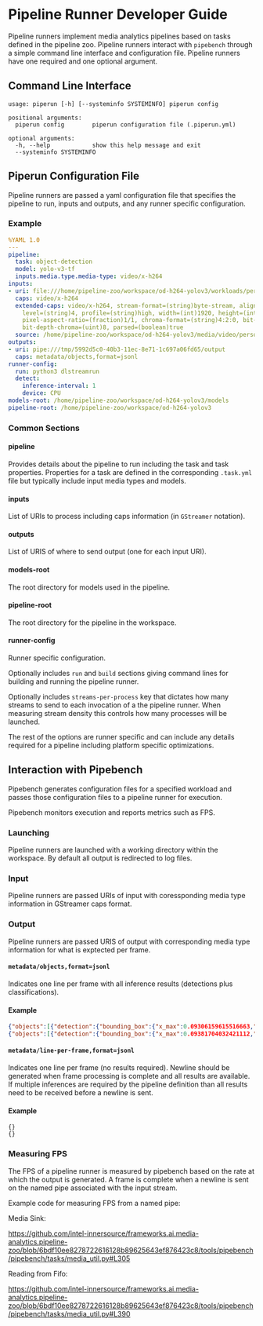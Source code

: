 # Pipeline Runner Developer Guide

Pipeline runners implement media analytics pipelines based on tasks
defined in the pipeline zoo. Pipeline runners interact with
`pipebench` through a simple command line interface and configuration
file. Pipeline runners have one required and one optional argument.

## Command Line Interface
```
usage: piperun [-h] [--systeminfo SYSTEMINFO] piperun config

positional arguments:
  piperun config        piperun configuration file (.piperun.yml)

optional arguments:
  -h, --help            show this help message and exit
  --systeminfo SYSTEMINFO
```

## Piperun Configuration File

Pipeline runners are passed a yaml configuration file that specifies the
pipeline to run, inputs and outputs, and any runner specific
configuration. 

### Example
```yaml
%YAML 1.0
---
pipeline:
  task: object-detection
  model: yolo-v3-tf
  inputs.media.type.media-type: video/x-h264
inputs:
- uri: file:///home/pipeline-zoo/workspace/od-h264-yolov3/workloads/person-bicycle-car-detection/disk/input/stream.h264
  caps: video/x-h264
  extended-caps: video/x-h264, stream-format=(string)byte-stream, alignment=(string)au,
    level=(string)4, profile=(string)high, width=(int)1920, height=(int)1080, framerate=(fraction)24/1,
    pixel-aspect-ratio=(fraction)1/1, chroma-format=(string)4:2:0, bit-depth-luma=(uint)8,
    bit-depth-chroma=(uint)8, parsed=(boolean)true
  source: /home/pipeline-zoo/workspace/od-h264-yolov3/media/video/person-bicycle-car-detection/person-bicycle-car-detection_1920_1080_2min.mp4
outputs:
- uri: pipe:///tmp/5992d5c0-40b3-11ec-8e71-1c697a06fd65/output
  caps: metadata/objects,format=jsonl
runner-config:
  run: python3 dlstreamrun
  detect:
    inference-interval: 1
    device: CPU
models-root: /home/pipeline-zoo/workspace/od-h264-yolov3/models
pipeline-root: /home/pipeline-zoo/workspace/od-h264-yolov3
```
### Common Sections

#### pipeline

Provides details about the pipeline to run including the task and task
properties. Properties for a task are defined in the corresponding
`.task.yml` file but typically include input media types and models.

#### inputs

List of URIs to process including caps information (in `GStreamer` notation).

#### outputs

List of URIS of where to send output (one for each input URI). 

#### models-root

The root directory for models used in the pipeline.

#### pipeline-root

The root directory for the pipeline in the workspace.

#### runner-config

Runner specific configuration. 

Optionally includes `run` and `build` sections giving command lines
for building and running the pipeline runner.

Optionally includes `streams-per-process` key that dictates how many
streams to send to each invocation of a the pipeline runner. When
measuring stream density this controls how many processes will be
launched.

The rest of the options are runner specific and can include any
details required for a pipeline including platform specific
optimizations.

## Interaction with Pipebench

Pipebench generates configuration files for a specified workload and
passes those configuration files to a pipeline runner for execution.

Pipebench monitors execution and reports metrics such as FPS.

### Launching

Pipeline runners are launched with a working directory within the
workspace. By default all output is redirected to log files. 

### Input

Pipeline runners are passed URIs of input with coressponding media
type information in GStreamer caps format.


### Output

Pipeline runners are passed URIS of output with corresponding media
type information for what is exptected per frame.

#### ```metadata/objects,format=jsonl```

Indicates one line per frame with all inference results (detections plus classifications).

#### Example

```json
{"objects":[{"detection":{"bounding_box":{"x_max":0.09306159615516663,"x_min":0.06998172402381897,"y_max":0.9083143472671509,"y_min":0.8296394348144531},"confidence":0.8117787837982178,"label":"person","label_id":1},"h":85,"roi_type":"person","w":44,"x":134,"y":896},{"detection":{"bounding_box":{"x_max":0.845276951789856,"x_min":0.775219202041626,"y_max":0.8440243601799011,"y_min":0.7769706845283508},"confidence":0.8881521821022034,"label":"car","label_id":3},"h":72,"roi_type":"car","w":135,"x":1488,"y":839},{"detection":{"bounding_box":{"x_max":0.7463416457176208,"x_min":0.6845174431800842,"y_max":0.8342834711074829,"y_min":0.7789134979248047},"confidence":0.8703433871269226,"label":"car","label_id":3},"h":60,"roi_type":"car","w":119,"x":1314,"y":841},{"detection":{"bounding_box":{"x_max":0.4590078890323639,"x_min":0.3271484076976776,"y_max":0.8795638084411621,"y_min":0.7711740732192993},"confidence":0.7922513484954834,"label":"car","label_id":3},"h":117,"roi_type":"car","w":253,"x":628,"y":833},{"detection":{"bounding_box":{"x_max":0.6889902353286743,"x_min":0.6306229829788208,"y_max":0.8448697924613953,"y_min":0.7759309411048889},"confidence":0.7886551022529602,"label":"car","label_id":3},"h":74,"roi_type":"car","w":112,"x":1211,"y":838},{"detection":{"bounding_box":{"x_max":0.7855115532875061,"x_min":0.7429527640342712,"y_max":0.8322832584381104,"y_min":0.7805370092391968},"confidence":0.5301644802093506,"label":"car","label_id":3},"h":56,"roi_type":"car","w":82,"x":1426,"y":843},{"detection":{"bounding_box":{"x_max":0.9816077947616577,"x_min":0.9652698040008545,"y_max":0.6916195750236511,"y_min":0.6430597901344299},"confidence":0.6921101212501526,"label":"traffic light","label_id":10},"h":52,"roi_type":"traffic light","w":31,"x":1853,"y":695},{"detection":{"bounding_box":{"x_max":0.4307485520839691,"x_min":0.37247833609580994,"y_max":0.3871311843395233,"y_min":0.2757442891597748},"confidence":0.5129209756851196,"label":"traffic light","label_id":10},"h":120,"roi_type":"traffic light","w":112,"x":715,"y":298}],"resolution":{"height":1080,"width":1920},"timestamp":0}
{"objects":[{"detection":{"bounding_box":{"x_max":0.09381704032421112,"x_min":0.0695488303899765,"y_max":0.9087607264518738,"y_min":0.8254061341285706},"confidence":0.8358791470527649,"label":"person","label_id":1},"h":90,"roi_type":"person","w":47,"x":134,"y":891},{"detection":{"bounding_box":{"x_max":0.845042884349823,"x_min":0.7763723731040955,"y_max":0.8438907265663147,"y_min":0.776685893535614},"confidence":0.8921647071838379,"label":"car","label_id":3},"h":73,"roi_type":"car","w":132,"x":1491,"y":839},{"detection":{"bounding_box":{"x_max":0.7474825978279114,"x_min":0.6832204461097717,"y_max":0.8344070315361023,"y_min":0.7776212096214294},"confidence":0.8658412098884583,"label":"car","label_id":3},"h":61,"roi_type":"car","w":123,"x":1312,"y":840},{"detection":{"bounding_box":{"x_max":0.6879204511642456,"x_min":0.6289944648742676,"y_max":0.8436928391456604,"y_min":0.7752488255500793},"confidence":0.8031662702560425,"label":"car","label_id":3},"h":74,"roi_type":"car","w":113,"x":1208,"y":837},{"detection":{"bounding_box":{"x_max":0.4610901176929474,"x_min":0.3273378312587738,"y_max":0.8775742053985596,"y_min":0.77132248878479},"confidence":0.7843647599220276,"label":"car","label_id":3},"h":115,"roi_type":"car","w":257,"x":628,"y":833},{"detection":{"bounding_box":{"x_max":0.783437967300415,"x_min":0.7414575815200806,"y_max":0.83198082447052,"y_min":0.7799756526947021},"confidence":0.5148391723632813,"label":"car","label_id":3},"h":56,"roi_type":"car","w":81,"x":1424,"y":842},{"detection":{"bounding_box":{"x_max":0.9819191694259644,"x_min":0.9648196697235107,"y_max":0.6938728094100952,"y_min":0.6427075862884521},"confidence":0.7028929591178894,"label":"traffic light","label_id":10},"h":55,"roi_type":"traffic light","w":33,"x":1852,"y":694}],"resolution":{"height":1080,"width":1920},"timestamp":33333333}
```

#### ```metadata/line-per-frame,format=jsonl```

Indicates one line per frame (no results required). Newline should be
generated when frame processing is complete and all results are
available. If multiple inferences are required by the pipeline
definition than all results need to be received before a newline is
sent.

#### Example

```
{}
{}
```

### Measuring FPS

The FPS of a pipeline runner is measured by pipebench based on the
rate at which the output is generated. A frame is complete when a
newline is sent on the named pipe associated with the input stream. 

Example code for measuring FPS from a named pipe:

Media Sink:

https://github.com/intel-innersource/frameworks.ai.media-analytics.pipeline-zoo/blob/6bdf10ee8278722616128b89625643ef876423c8/tools/pipebench/pipebench/tasks/media_util.py#L305

Reading from Fifo:

https://github.com/intel-innersource/frameworks.ai.media-analytics.pipeline-zoo/blob/6bdf10ee8278722616128b89625643ef876423c8/tools/pipebench/pipebench/tasks/media_util.py#L390
